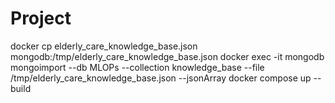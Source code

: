 # Project
docker cp elderly_care_knowledge_base.json mongodb:/tmp/elderly_care_knowledge_base.json
docker exec -it mongodb mongoimport --db MLOPs --collection knowledge_base --file /tmp/elderly_care_knowledge_base.json --jsonArray
docker compose up --build

